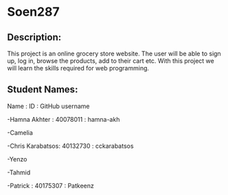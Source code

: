 # Soen287
## Description: 
This project is an online grocery store website. The user will be able to sign up, log in, browse the products, add to their cart etc. With this project we will learn the skills required for web programming. 

## Student Names: 
Name : ID : GitHub username

-Hamna Akhter : 40078011 : hamna-akh

-Camelia

-Chris Karabatsos: 40132730 : cckarabatsos

-Yenzo

-Tahmid

-Patrick : 40175307 : Patkeenz


